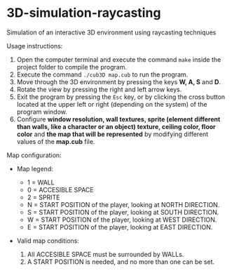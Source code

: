 # 3D-simulation-raycasting
Simulation of an interactive 3D environment using raycasting techniques

Usage instructions:

1. Open the computer terminal and execute the command `make` inside the project folder to compile the program.
2. Execute the command `./cub3D map.cub` to run the program.
3. Move through the 3D environment by pressing the keys **W, A, S** and **D**.
4. Rotate the view by pressing the right and left arrow keys.
5. Exit the program by pressing the `Esc` key, or by clicking the cross button located at the upper left or right (depending on the system) of the program window.
6. Configure **window resolution, wall textures, sprite (element different than walls, like a character or an object) texture, ceiling color, floor color** and **the map that will be represented** by modifying different values of the **map.cub** file.

Map configuration:

- Map legend:
	- 1 = WALL
	- 0 = ACCESIBLE SPACE
	- 2 = SPRITE
	- N = START POSITION of the player, looking at NORTH DIRECTION.
	- S = START POSITION of the player, looking at SOUTH DIRECTION.
	- W = START POSITION of the player, looking at WEST DIRECTION.
	- E = START POSITION of the player, looking at EAST DIRECTION.

- Valid map conditions:
	1. All ACCESIBLE SPACE must be surrounded by WALLs.
	2. A START POSITION is needed, and no more than one can be set.
